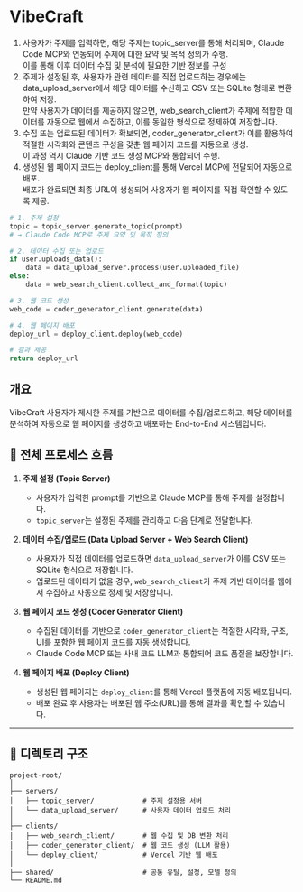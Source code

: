 # VibeCraft

1. 사용자가 주제를 입력하면, 해당 주제는 topic_server를 통해 처리되며, Claude Code MCP와 연동되어 주제에 대한 요약 및 목적 정의가 수행.  
이를 통해 이후 데이터 수집 및 분석에 필요한 기반 정보를 구성
2. 주제가 설정된 후, 사용자가 관련 데이터를 직접 업로드하는 경우에는 data_upload_server에서 해당 데이터를 수신하고 CSV 또는 SQLite 형태로 변환하여 저장.  
만약 사용자가 데이터를 제공하지 않으면, web_search_client가 주제에 적합한 데이터를 자동으로 웹에서 수집하고, 이를 동일한 형식으로 정제하여 저장합니다.
3. 수집 또는 업로드된 데이터가 확보되면, coder_generator_client가 이를 활용하여 적절한 시각화와 콘텐츠 구성을 갖춘 웹 페이지 코드를 자동으로 생성.  
이 과정 역시 Claude 기반 코드 생성 MCP와 통합되어 수행.
4. 생성된 웹 페이지 코드는 deploy_client를 통해 Vercel MCP에 전달되어 자동으로 배포.  
배포가 완료되면 최종 URL이 생성되어 사용자가 웹 페이지를 직접 확인할 수 있도록 제공.

```python
# 1. 주제 설정
topic = topic_server.generate_topic(prompt)
# → Claude Code MCP로 주제 요약 및 목적 정의

# 2. 데이터 수집 또는 업로드
if user.uploads_data():
    data = data_upload_server.process(user.uploaded_file)
else:
    data = web_search_client.collect_and_format(topic)

# 3. 웹 코드 생성
web_code = coder_generator_client.generate(data)

# 4. 웹 페이지 배포
deploy_url = deploy_client.deploy(web_code)

# 결과 제공
return deploy_url
```

## 개요

VibeCraft 사용자가 제시한 주제를 기반으로 데이터를 수집/업로드하고, 해당 데이터를 분석하여 자동으로 웹 페이지를 생성하고 배포하는 End-to-End 시스템입니다.

## 🔁 전체 프로세스 흐름

1. **주제 설정 (Topic Server)**
   - 사용자가 입력한 prompt를 기반으로 Claude MCP를 통해 주제를 설정합니다.
   - `topic_server`는 설정된 주제를 관리하고 다음 단계로 전달합니다.

2. **데이터 수집/업로드 (Data Upload Server + Web Search Client)**
   - 사용자가 직접 데이터를 업로드하면 `data_upload_server`가 이를 CSV 또는 SQLite 형식으로 저장합니다.
   - 업로드된 데이터가 없을 경우, `web_search_client`가 주제 기반 데이터를 웹에서 수집하고 자동으로 정제 및 저장합니다.

3. **웹 페이지 코드 생성 (Coder Generator Client)**
   - 수집된 데이터를 기반으로 `coder_generator_client`는 적절한 시각화, 구조, UI를 포함한 웹 페이지 코드를 자동 생성합니다.
   - Claude Code MCP 또는 사내 코드 LLM과 통합되어 코드 품질을 보장합니다.

4. **웹 페이지 배포 (Deploy Client)**
   - 생성된 웹 페이지는 `deploy_client`를 통해 Vercel 플랫폼에 자동 배포됩니다.
   - 배포 완료 후 사용자는 배포된 웹 주소(URL)를 통해 결과를 확인할 수 있습니다.

---

## 📁 디렉토리 구조

```plaintext
project-root/
│
├── servers/
│   ├── topic_server/            # 주제 설정용 서버
│   └── data_upload_server/      # 사용자 데이터 업로드 처리
│
├── clients/
│   ├── web_search_client/       # 웹 수집 및 DB 변환 처리
│   ├── coder_generator_client/  # 웹 코드 생성 (LLM 활용)
│   └── deploy_client/           # Vercel 기반 웹 배포
│
├── shared/                      # 공통 유틸, 설정, 모델 정의
└── README.md
```
